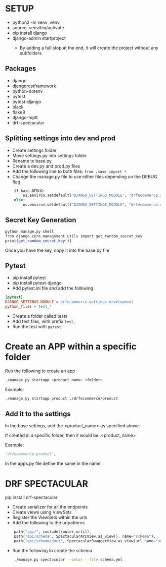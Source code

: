 # SETUP

- python3 -m venv .venv
- source .venv/bin/activate
- pip install django
- django-admin startproject <projectname>
  - By adding a full stop at the end, it will create the project without any subfolders

## Packages

- django
- djangorestframework
- python-dotenv
- pytest
- pytest-django
- black
- flake8
- django-mptt
- drf-spectacular

## Splitting settings into dev and prod

- Create settings folder
- Move settings.py into settings folder
- Rename to base.py
- Create a dev.py and prod.py files
- Add the following line to both files: `from .base import *`
- Change the manage.py file to use either files depending on the DEBUG flag

```python
    if base.DEBUG:
        os.environ.setdefault("DJANGO_SETTINGS_MODULE", "drfecommerce.settings.development")
    else:
        os.environ.setdefault("DJANGO_SETTINGS_MODULE", "drfecommerce.settings.production")
```

## Secret Key Generation

```bash
python manage.py shell
from django.core.management.utils import get_random_secret_key
print(get_random_secret_key())
```

Once you have the key, copy it into the base.py file

## Pytest

- pip install pytest
- pip install pytest-django
- Add pytest.ini file and add the following

```ini
[pytest]
DJANGO_SETTINGS_MODULE = drfecommerce.settings.development
python_files = test_*
```

- Create a folder called tests
- Add test files, with prefix `test_`
- Run the test with `pytest`

# Create an APP within a specific folder

Run the following to create an app

```bash
./manage.py startapp <product_name> <folder>
```

Example:

```bash
./manage.py startapp product ./drfecommerce/product
```

## Add it to the settings

In the base settings, add the <product_name> as specified above.

If created in a specific folder, then it would be <folder>.<product_name>

Example:

```python
"drfecommerce.product",
```

In the apps.py file define the same in the name

# DRF SPECTACULAR

pip install drf-spectacular

- Create serializer for all the endpoints
- Create views using ViewSets
- Register the ViewSets within the urls
- Add the following to the urlpatterns

```python
    path("api/", include(router.urls)),
    path("api/schema", SpectacularAPIView.as_view(), name="schema"),
    path("api/schema/docs", SpectacularSwaggerView.as_view(url_name="schema")),
```

- Run the following to create the schema

```bash
    ./manage.py spectacular --color --file schema.yml
```
